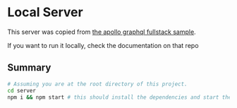 # Local Server

This server was copied from [the apollo graphql fullstack sample](https://github.com/apollographql/fullstack-tutorial.git).

If you want to run it locally, check the documentation on that repo

## Summary

```bash
# Assuming you are at the root directory of this project.
cd server
npm i && npm start # this should install the dependencies and start the web server.
```

